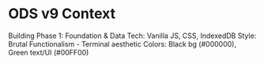 # ODS v9 Context
Building Phase 1: Foundation & Data
Tech: Vanilla JS, CSS, IndexedDB
Style: Brutal Functionalism - Terminal aesthetic
Colors: Black bg (#000000), Green text/UI (#00FF00)
